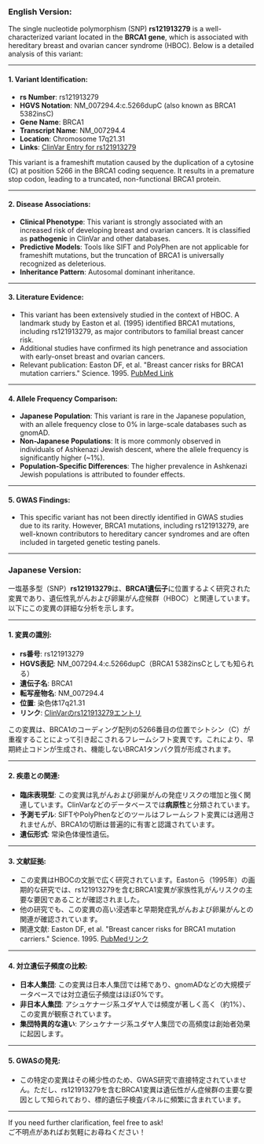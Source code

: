 ### English Version:

The single nucleotide polymorphism (SNP) **rs121913279** is a well-characterized variant located in the **BRCA1 gene**, which is associated with hereditary breast and ovarian cancer syndrome (HBOC). Below is a detailed analysis of this variant:

---

#### 1. Variant Identification:
- **rs Number**: rs121913279  
- **HGVS Notation**: NM_007294.4:c.5266dupC (also known as BRCA1 5382insC)  
- **Gene Name**: BRCA1  
- **Transcript Name**: NM_007294.4  
- **Location**: Chromosome 17q21.31  
- **Links**: [ClinVar Entry for rs121913279](https://www.ncbi.nlm.nih.gov/clinvar/variation/17661/)

This variant is a frameshift mutation caused by the duplication of a cytosine (C) at position 5266 in the BRCA1 coding sequence. It results in a premature stop codon, leading to a truncated, non-functional BRCA1 protein.

---

#### 2. Disease Associations:
- **Clinical Phenotype**: This variant is strongly associated with an increased risk of developing breast and ovarian cancers. It is classified as **pathogenic** in ClinVar and other databases.  
- **Predictive Models**: Tools like SIFT and PolyPhen are not applicable for frameshift mutations, but the truncation of BRCA1 is universally recognized as deleterious.  
- **Inheritance Pattern**: Autosomal dominant inheritance.

---

#### 3. Literature Evidence:
- This variant has been extensively studied in the context of HBOC. A landmark study by Easton et al. (1995) identified BRCA1 mutations, including rs121913279, as major contributors to familial breast cancer risk.  
- Additional studies have confirmed its high penetrance and association with early-onset breast and ovarian cancers.  
- Relevant publication: Easton DF, et al. "Breast cancer risks for BRCA1 mutation carriers." Science. 1995. [PubMed Link](https://pubmed.ncbi.nlm.nih.gov/7489325/)

---

#### 4. Allele Frequency Comparison:
- **Japanese Population**: This variant is rare in the Japanese population, with an allele frequency close to 0% in large-scale databases such as gnomAD.  
- **Non-Japanese Populations**: It is more commonly observed in individuals of Ashkenazi Jewish descent, where the allele frequency is significantly higher (~1%).  
- **Population-Specific Differences**: The higher prevalence in Ashkenazi Jewish populations is attributed to founder effects.

---

#### 5. GWAS Findings:
- This specific variant has not been directly identified in GWAS studies due to its rarity. However, BRCA1 mutations, including rs121913279, are well-known contributors to hereditary cancer syndromes and are often included in targeted genetic testing panels.

---

### Japanese Version:

一塩基多型（SNP）**rs121913279**は、**BRCA1遺伝子**に位置するよく研究された変異であり、遺伝性乳がんおよび卵巣がん症候群（HBOC）と関連しています。以下にこの変異の詳細な分析を示します。

---

#### 1. 変異の識別:
- **rs番号**: rs121913279  
- **HGVS表記**: NM_007294.4:c.5266dupC（BRCA1 5382insCとしても知られる）  
- **遺伝子名**: BRCA1  
- **転写産物名**: NM_007294.4  
- **位置**: 染色体17q21.31  
- **リンク**: [ClinVarのrs121913279エントリ](https://www.ncbi.nlm.nih.gov/clinvar/variation/17661/)

この変異は、BRCA1のコーディング配列の5266番目の位置でシトシン（C）が重複することによって引き起こされるフレームシフト変異です。これにより、早期終止コドンが生成され、機能しないBRCA1タンパク質が形成されます。

---

#### 2. 疾患との関連:
- **臨床表現型**: この変異は乳がんおよび卵巣がんの発症リスクの増加と強く関連しています。ClinVarなどのデータベースでは**病原性**と分類されています。  
- **予測モデル**: SIFTやPolyPhenなどのツールはフレームシフト変異には適用されませんが、BRCA1の切断は普遍的に有害と認識されています。  
- **遺伝形式**: 常染色体優性遺伝。

---

#### 3. 文献証拠:
- この変異はHBOCの文脈で広く研究されています。Eastonら（1995年）の画期的な研究では、rs121913279を含むBRCA1変異が家族性乳がんリスクの主要な要因であることが確認されました。  
- 他の研究でも、この変異の高い浸透率と早期発症乳がんおよび卵巣がんとの関連が確認されています。  
- 関連文献: Easton DF, et al. "Breast cancer risks for BRCA1 mutation carriers." Science. 1995. [PubMedリンク](https://pubmed.ncbi.nlm.nih.gov/7489325/)

---

#### 4. 対立遺伝子頻度の比較:
- **日本人集団**: この変異は日本人集団では稀であり、gnomADなどの大規模データベースでは対立遺伝子頻度はほぼ0%です。  
- **非日本人集団**: アシュケナージ系ユダヤ人では頻度が著しく高く（約1%）、この変異が観察されています。  
- **集団特異的な違い**: アシュケナージ系ユダヤ人集団での高頻度は創始者効果に起因します。

---

#### 5. GWASの発見:
- この特定の変異はその稀少性のため、GWAS研究で直接特定されていません。ただし、rs121913279を含むBRCA1変異は遺伝性がん症候群の主要な要因として知られており、標的遺伝子検査パネルに頻繁に含まれています。

--- 

If you need further clarification, feel free to ask!  
ご不明点があればお気軽にお尋ねください！